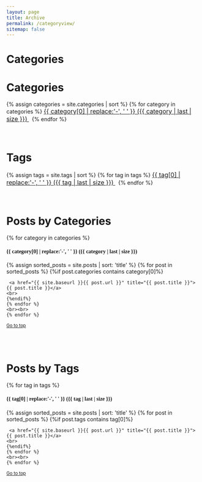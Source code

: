 ```yaml
---
layout: page
title: Archive
permalink: /categoryview/
sitemap: false
---
```

    
# Categories

<div>
<h1>Categories</h1>
    {% assign categories = site.categories | sort %}
    {% for category in categories %}
     <span class="site-category">
        <a href="#{{ category | first | slugify }}">
               <font size="3"> {{ category[0] | replace:'-', ' ' }} ({{ category | last | size }}) </font>
        </a>
        &nbsp;
    </span>
    {% endfor %}
</div>

<br>
<br>

# Tags

<div>
    {% assign tags = site.tags | sort %}
    {% for tag in tags %}
     <span class="site-tag">
        <a href="#{{ tag | first | slugify }}">
               <font size="3"> {{ tag[0] | replace:'-', ' ' }} ({{ tag | last | size }}) </font>
        </a>
        &nbsp;
    </span>
    {% endfor %}
</div>

<br>
<br>

# Posts by Categories

<div id="category-index">
    {% for category in categories %}
    <a name="{{ category[0] }}"></a><h4 style="font-family:Gentium Basic">{{ category[0] | replace:'-', ' ' }} ({{ category | last | size }}) </h4>
    {% assign sorted_posts = site.posts | sort: 'title' %}
    {% for post in sorted_posts %}
    {%if post.categories contains category[0]%}

     <a href="{{ site.baseurl }}{{ post.url }}" title="{{ post.title }}">{{ post.title }}</a>
    <br>
    {%endif%}
    {% endfor %}
    <br><br>
    {% endfor %}
</div>

<small><a href="#">Go to top</a></small>

<br>
<br>

# Posts by Tags

<div id="tag-index">
    {% for tag in tags %}
    <a name="{{ tag[0] }}"></a><h4 style="font-family:Gentium Basic">{{ tag[0] | replace:'-', ' ' }} ({{ tag | last | size }}) </h4>
    {% assign sorted_posts = site.posts | sort: 'title' %}
    {% for post in sorted_posts %}
    {%if post.tags contains tag[0]%}

     <a href="{{ site.baseurl }}{{ post.url }}" title="{{ post.title }}">{{ post.title }}</a>
    <br>
    {%endif%}
    {% endfor %}
    <br><br>
    {% endfor %}
</div>

<small><a href="#">Go to top</a></small>
